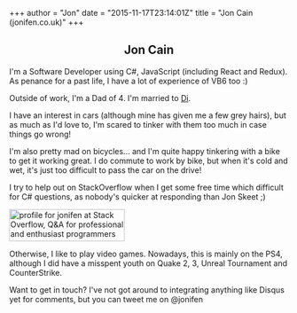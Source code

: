 +++
author = "Jon"
date = "2015-11-17T23:14:01Z"
title = "Jon Cain (jonifen.co.uk)"
+++

<h2 style="text-align: center;">Jon Cain</h2>

I'm a Software Developer using C#, JavaScript (including React and Redux). As penance for a past life, I have a lot of experience of VB6 too :)

Outside of work, I'm a Dad of 4. I'm married to <a href="http://dicain.co.uk">Di</a>.

I have an interest in cars (although mine has given me a few grey hairs), but as much as I'd love to, I'm scared to tinker with them too much in case things go wrong!

I'm also pretty mad on bicycles... and I'm quite happy tinkering with a bike to get it working great. I do commute to work by bike, but when it's cold and wet, it's just too difficult to pass the car on the drive!


I try to help out on StackOverflow when I get some free time which difficult for C# questions, as nobody's quicker at responding than Jon Skeet ;)

<a href="//stackoverflow.com/users/3157725/jonifen"><img src="//stackoverflow.com/users/flair/3157725.png" width="208" height="58" alt="profile for jonifen at Stack Overflow, Q&amp;A for professional and enthusiast programmers" title="profile for jonifen at Stack Overflow, Q&amp;A for professional and enthusiast programmers"></a>


Otherwise, I like to play video games. Nowadays, this is mainly on the PS4, although I did have a misspent youth on Quake 2, 3, Unreal Tournament and CounterStrike.


Want to get in touch? I've not got around to integrating anything like Disqus yet for comments, but you can tweet me on @jonifen
